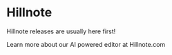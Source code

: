 # Hillnote
Hillnote releases are usually here first! 

Learn more about our AI powered editor at Hillnote.com
